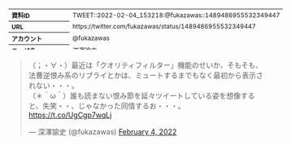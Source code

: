 <table style="font-size: 9pt; width: 610px; margin-bottom: 20px; height: 80px;">
<tbody>
    <tr>
        <th align=left>資料ID</th>
        <td align=left>TWEET::2022-02-04_153218:@fukazawas::1489486955532349447</td>
    </tr>
    <tr>
        <th align=left>URL</th>
        <td align=left>https://twitter.com/fukazawas/status/1489486955532349447</td>
    </tr>
    <tr>
        <th align=left>アカウント</th>
        <td align=left>@fukazawas</td>
    </tr>
    <tr>
        <th align=left>ユーザ名</th>
        <td align=left>深澤諭史</td>
    </tr>
    <tr>
        <th align=left>ツイートの記録日時</th>
        <td align=left>created_at 2022-08-24_1108</td>
    </tr>
</tbody>
</table>
<blockquote class="twitter-tweet" data-width="450"  data-lang="ja"><p lang="ja" dir="ltr">（；・∀・）最近は「クオリティフィルター」機能のせいか、そもそも、法曹逆恨み系のリプライとかは、ミュートするまでもなく最初から表示されない・・・。<br>（＊＾ω＾）誰も読まない恨み節を延々ツイートしている姿を想像すると、失笑・・、じゃなかった同情するお・・・。 <a href="https://t.co/UgCgp7wqLj">https://t.co/UgCgp7wqLj</a></p>&mdash; 深澤諭史 (@fukazawas) <a href="https://twitter.com/fukazawas/status/1489486955532349447?ref_src=twsrc%5Etfw">February 4, 2022</a></blockquote>
<script async src="https://platform.twitter.com/widgets.js" charset="utf-8"></script>


